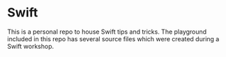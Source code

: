 # Swift

This is a personal repo to house Swift tips and tricks. The playground included in this repo has several source files which were created during a Swift workshop.
